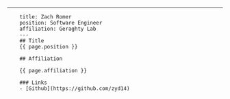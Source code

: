 ---
        title: Zach Romer
        position: Software Engineer
        affiliation: Geraghty Lab
        ---
        ## Title
        {{ page.position }}
        
        ## Affiliation
        
        {{ page.affiliation }}
        
        ### Links
        - [Github](https://github.com/zyd14)

